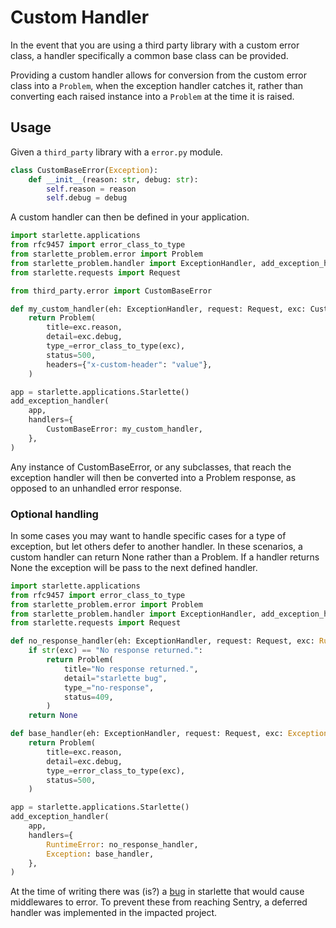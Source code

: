 # Custom Handler

In the event that you are using a third party library with a custom error
class, a handler specifically a common base class can be provided.

Providing a custom handler allows for conversion from the custom error class
into a `Problem`, when the exception handler catches it, rather than converting
each raised instance into a `Problem` at the time it is raised.

## Usage

Given a `third_party` library with a `error.py` module.

```python
class CustomBaseError(Exception):
    def __init__(reason: str, debug: str):
        self.reason = reason
        self.debug = debug
```

A custom handler can then be defined in your application.

```python
import starlette.applications
from rfc9457 import error_class_to_type
from starlette_problem.error import Problem
from starlette_problem.handler import ExceptionHandler, add_exception_handler
from starlette.requests import Request

from third_party.error import CustomBaseError

def my_custom_handler(eh: ExceptionHandler, request: Request, exc: CustomBaseError) -> Problem:
    return Problem(
        title=exc.reason,
        detail=exc.debug,
        type_=error_class_to_type(exc),
        status=500,
        headers={"x-custom-header": "value"},
    )

app = starlette.applications.Starlette()
add_exception_handler(
    app,
    handlers={
        CustomBaseError: my_custom_handler,
    },
)
```

Any instance of CustomBaseError, or any subclasses, that reach the exception
handler will then be converted into a Problem response, as opposed to an
unhandled error response.

### Optional handling

In some cases you may want to handle specific cases for a type of exception,
but let others defer to another handler. In these scenarios, a custom handler
can return None rather than a Problem. If a handler returns None the exception
will be pass to the next defined handler.

```python
import starlette.applications
from rfc9457 import error_class_to_type
from starlette_problem.error import Problem
from starlette_problem.handler import ExceptionHandler, add_exception_handler
from starlette.requests import Request

def no_response_handler(eh: ExceptionHandler, request: Request, exc: RuntimeError) -> Problem | None:
    if str(exc) == "No response returned.":
        return Problem(
            title="No response returned.",
            detail="starlette bug",
            type_="no-response",
            status=409,
        )
    return None

def base_handler(eh: ExceptionHandler, request: Request, exc: Exception) -> Problem:
    return Problem(
        title=exc.reason,
        detail=exc.debug,
        type_=error_class_to_type(exc),
        status=500,
    )

app = starlette.applications.Starlette()
add_exception_handler(
    app,
    handlers={
        RuntimeError: no_response_handler,
        Exception: base_handler,
    },
)
```

At the time of writing there was (is?) a
[bug](https://github.com/encode/starlette/issues/2516) in starlette that would
cause middlewares to error.  To prevent these from reaching Sentry, a deferred
handler was implemented in the impacted project.
